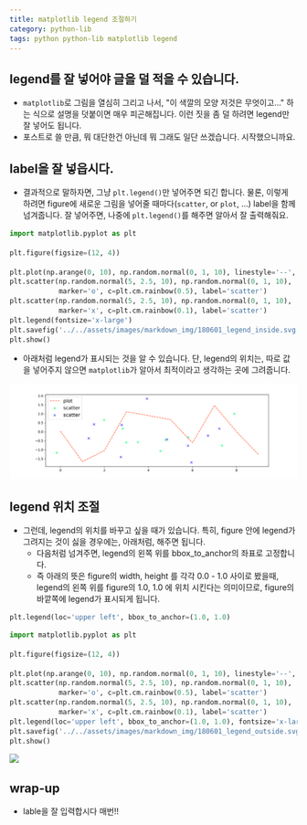 ```yaml
---
title: matplotlib legend 조절하기
category: python-lib
tags: python python-lib matplotlib legend
---
```


## legend를 잘 넣어야 글을 덜 적을 수 있습니다. 

- `matplotlib`로 그림을 열심히 그리고 나서, "이 색깔의 모양 저것은 무엇이고..." 하는 식으로 설명을 덧붙이면 매우 피곤해집니다. 이런 짓을 좀 덜 하려면 legend만 잘 넣어도 됩니다. 
- 포스트로 쓸 만큼, 뭐 대단한건 아닌데 뭐 그래도 일단 쓰겠습니다. 시작했으니까요. 

## label을 잘 넣읍시다. 

- 결과적으로 말하자면, 그냥 `plt.legend()`만 넣어주면 되긴 합니다. 물론, 이렇게 하려면 figure에 새로운 그림을 넣어줄 때마다(`scatter`, or `plot`, ...) label을 함께 넘겨줍니다. 잘 넣어주면, 나중에 `plt.legend()`를 해주면 알아서 잘 출력해줘요. 

```python
import matplotlib.pyplot as plt

plt.figure(figsize=(12, 4))

plt.plot(np.arange(0, 10), np.random.normal(0, 1, 10), linestyle='--', c=plt.cm.rainbow(0.9), label='plot')
plt.scatter(np.random.normal(5, 2.5, 10), np.random.normal(0, 1, 10), 
            marker='o', c=plt.cm.rainbow(0.5), label='scatter')
plt.scatter(np.random.normal(5, 2.5, 10), np.random.normal(0, 1, 10), 
            marker='x', c=plt.cm.rainbow(0.1), label='scatter')
plt.legend(fontsize='x-large')
plt.savefig('../../assets/images/markdown_img/180601_legend_inside.svg')
plt.show()
```

- 아래처럼 legend가 표시되는 것을 알 수 있습니다. 단, legend의 위치는, 따로 값을 넣어주지 않으면 `matplotlib`가 알아서 최적이라고 생각하는 곳에 그려줍니다. 

![](/assets/images/markdown_img/180601_legend_inside.svg)

## legend 위치 조절

- 그런데, legend의 위치를 바꾸고 싶을 때가 있습니다. 특히, figure 안에 legend가 그려지는 것이 싫을 경우에는, 아래처럼, 해주면 됩니다. 
    - 다음처럼 넘겨주면, legend의 왼쪽 위를 bbox_to_anchor의 좌표로 고정합니다. 
    - 즉 아래의 뜻은 figure의 width, height 를 각각 0.0 - 1.0 사이로 봤을때, legend의 왼쪽 위를 figure의 1.0, 1.0 에 위치 시킨다는 의미이므로, figure의 바깥쪽에 legend가 표시되게 됩니다. 

```python
plt.legend(loc='upper left', bbox_to_anchor=(1.0, 1.0)
```

```python
import matplotlib.pyplot as plt

plt.figure(figsize=(12, 4))

plt.plot(np.arange(0, 10), np.random.normal(0, 1, 10), linestyle='--', c=plt.cm.rainbow(0.9), label='plot')
plt.scatter(np.random.normal(5, 2.5, 10), np.random.normal(0, 1, 10), 
            marker='o', c=plt.cm.rainbow(0.5), label='scatter')
plt.scatter(np.random.normal(5, 2.5, 10), np.random.normal(0, 1, 10), 
            marker='x', c=plt.cm.rainbow(0.1), label='scatter')
plt.legend(loc='upper left', bbox_to_anchor=(1.0, 1.0), fontsize='x-large')
plt.savefig('../../assets/images/markdown_img/180601_legend_outside.svg')
plt.show()
```

![](/assets/images/markdown_img/180601_legend_outside.svg)

## wrap-up 

- lable을 잘 입력합시다 매번!!